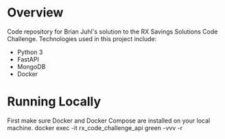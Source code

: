 # Overview
Code repository for Brian Juhl's solution to the RX Savings Solutions Code Challenge. Technologies used 
in this project include: 

- Python 3
- FastAPI
- MongoDB
- Docker

# Running Locally
First make sure Docker and Docker Compose are installed on your local machine. 
docker exec -it rx_code_challenge_api green -vvv -r